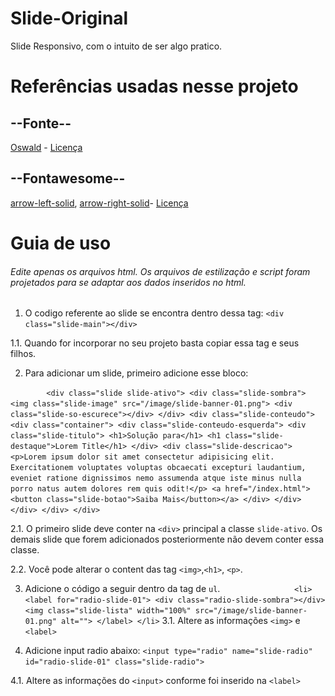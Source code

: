 # Slide-Original
Slide Responsivo, com o intuito de ser algo pratico.


# Referências usadas nesse projeto

## --Fonte--
[Oswald](https://github.com/googlefonts/OswaldFont) - 
[Licença](https://scripts.sil.org/cms/scripts/page.php?site_id=nrsi&id=OFL)

## --Fontawesome-- 
[arrow-left-solid](https://fontawesome.com/icons/arrow-left?s=solid&f=classic), 
[arrow-right-solid](https://fontawesome.com/icons/arrow-right?s=solid&f=classic)- 
[Licença](https://fontawesome.com/license/free)

# Guia de uso
###### Edite apenas os arquivos html. Os arquivos de estilização e script foram projetados para se adaptar aos dados inseridos no html.

1. O codigo referente ao slide se encontra dentro dessa tag:
`<div class="slide-main"></div>`

1.1. Quando for incorporar no seu projeto basta copiar essa tag e seus filhos.

2. Para adicionar um slide, primeiro adicione esse bloco:

`        <div class="slide slide-ativo">
            <div class="slide-sombra">         
                <img class="slide-image" src="/image/slide-banner-01.png">
                <div class="slide-so-escurece"></div>
            </div>
            <div class="slide-conteudo">
                <div class="container">
                    <div class="slide-conteudo-esquerda">
                        <div class="slide-titulo">
                            <h1>Solução para</h1>
                            <h1 class="slide-destaque">Lorem Title</h1>
                        </div>
                        <div class="slide-descricao">
                            <p>Lorem ipsum dolor sit amet consectetur adipisicing elit. Exercitationem voluptates voluptas obcaecati excepturi laudantium, eveniet ratione dignissimos nemo assumenda atque iste minus nulla porro natus autem dolores rem quis odit!</p>
                            <a href="/index.html"><button class="slide-botao">Saiba Mais</button></a>
                        </div>
                    </div>
                </div>
            </div>
        </div>`
        
2.1. O primeiro slide deve conter na `<div>` principal a classe `slide-ativo`. Os demais slide que forem adicionados posteriormente não devem conter essa classe.

2.2. Você pode alterar o content das tag `<img>`,`<h1>`, `<p>`.

3. Adicione o código a seguir dentro da tag de `ul`.
`                <li>
                    <label for="radio-slide-01">
                        <div class="radio-slide-sombra"></div>
                        <img class="slide-lista" width="100%" src="/image/slide-banner-01.png" alt="">
                    </label>
                </li>`
3.1. Altere as informações `<img>` e `<label>`

4. Adicione input radio abaixo:
`<input type="radio" name="slide-radio" id="radio-slide-01" class="slide-radio">`

4.1. Altere as informações do `<input>` conforme foi inserido na `<label>`
